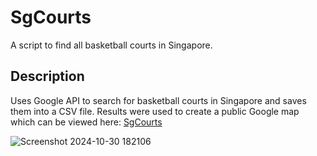 # SgCourts

A script to find all basketball courts in Singapore.

## Description

Uses Google API to search for basketball courts in Singapore and saves them into a CSV file. Results were used to create a public Google map which can be viewed here: [SgCourts](https://www.google.com/maps/d/edit?mid=1lOOKCRn_GtTfs9Z-ff48aDjVOQUq5o8&usp=sharing)

![Screenshot 2024-10-30 182106](https://github.com/user-attachments/assets/2e5ec3a2-88f5-4a6b-83c0-05d2ab14d275)

